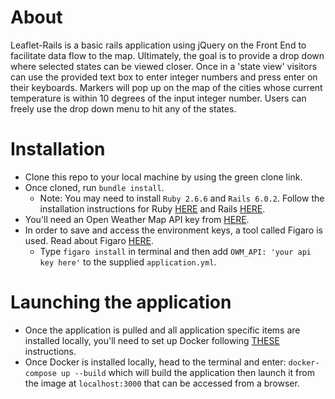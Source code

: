 # About
  Leaflet-Rails is a basic rails application using jQuery on the Front End to facilitate data flow to the map. Ultimately, the goal is to provide a drop down where selected states can be viewed closer. Once in a 'state view' visitors can use the provided text box to enter integer numbers and press enter on their keyboards. Markers will pop up on the map of the cities whose current temperature is within 10 degrees of the input integer number. Users can freely use the drop down menu to hit any of the states.
  

# Installation
  - Clone this repo to your local machine by using the green clone link.
  - Once cloned, run `bundle install`.
    - Note: You may need to install `Ruby 2.6.6` and `Rails 6.0.2`. Follow the installation instructions for Ruby [HERE](https://www.ruby-lang.org/en/documentation/installation/) and Rails [HERE](https://guides.rubyonrails.org/v5.0/getting_started.html).
  - You'll need an Open Weather Map API key from [HERE](https://openweathermap.org/guide).
  - In order to save and access the environment keys, a tool called Figaro is used. Read about Figaro [HERE](https://github.com/laserlemon/figaro).
    - Type `figaro install` in terminal and then add `OWM_API: 'your api key here'` to the supplied `application.yml`.

# Launching the application
  - Once the application is pulled and all application specific items are installed locally, you'll need to set up Docker following [THESE](https://docs.docker.com/get-started/) instructions.
  - Once Docker is installed locally, head to the terminal and enter:
    `docker-compose up --build` which will build the application then launch it from the image at `localhost:3000` that can be accessed from a browser.
  
